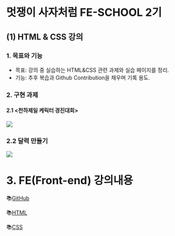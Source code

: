 
# 멋쟁이 사자처럼 FE-SCHOOL 2기

##  (1) HTML & CSS 강의 
### 1. 목표와 기능

 - 목표: 강의 중 실습하는 HTML&CSS 관련 과제와 실습 페이지를 정리.
 - 기능: 추후 복습과 Github Contribution을 채우며 기록 용도.
### 2. 구현 과제
#### 2.1 <천하제일 케릭터 경진대회>
![](https://blog.kakaocdn.net/dn/slmOy/btryIqMffeq/iJFzLA3QKx1LrBGmNTYGn0/img.gif)
 ### 2.2 달력 만들기
 ![](https://blog.kakaocdn.net/dn/AHvCr/btryxHUbypd/8Ep7vTQxxIKNRf4RkX8iy0/img.png)

# 3. FE(Front-end) 강의내용

:books:[GitHub](https://www.notion.so/GitHub-bf4b02d29b8d46b2b0a5957167f29ce4)

:books:[HTML](https://www.notion.so/HTML-484b2e8abf8648798210ab10439e00fe)



:books:[CSS](https://www.notion.so/CSS-b161321a87c444689bb8ca73081b3194)

